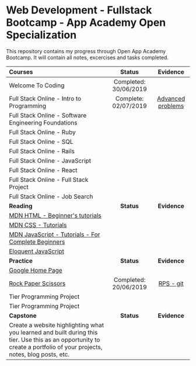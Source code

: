 # Web Development - Fullstack Bootcamp - App Academy Open Specialization

This repository contains my progress through Open App Academy Bootcamp. It will contain all notes, excercises and tasks completed.

| Courses                                                                                                                                                               |        Status         |                                             Evidence                                             |
| :-------------------------------------------------------------------------------------------------------------------------------------------------------------------- | :-------------------: | :----------------------------------------------------------------------------------------------: |
| Welcome To Coding                                                                                                                                                     | Completed: 30/06/2019 |                                                                                                  |
| Full Stack Online - Intro to Programming                                                                                                                              | Complete: 02/07/2019  | [Advanced problems](https://github.com/rafbo26/open_appacademy/tree/master/intro_to_programming) |
| Full Stack Online - Software Engineering Foundations                                                                                                                  |                       |                                                                                                  |
| Full Stack Online - Ruby                                                                                                                                              |                       |                                                                                                  |
| Full Stack Online - SQL                                                                                                                                               |                       |                                                                                                  |
| Full Stack Online - Rails                                                                                                                                             |                       |                                                                                                  |
| Full Stack Online - JavaScript                                                                                                                                        |                       |                                                                                                  |
| Full Stack Online - React                                                                                                                                             |                       |                                                                                                  |
| Full Stack Online - Full Stack Project                                                                                                                                |                       |                                                                                                  |
| Full Stack Online - Job Search                                                                                                                                        |                       |                                                                                                  |
| **Reading**                                                                                                                                                           |      **Status**       |                                           **Evidence**                                           |
| [MDN HTML - Beginner's tutorials](https://developer.mozilla.org/en-US/docs/Web/HTML#Beginner's_tutorials)                                                             |                       |                                                                                                  |
| [MDN CSS - Tutorials](https://developer.mozilla.org/en-US/docs/Web/CSS#Tutorials)                                                                                     |                       |                                                                                                  |
| [MDN JavaScript - Tutorials - For Complete Beginners](https://developer.mozilla.org/en-US/docs/Web/JavaScript#For_complete_beginners)                                 |                       |                                                                                                  |
| [Eloquent JavaScript](https://eloquentjavascript.net/)                                                                                                                |                       |                                                                                                  |
| **Practice**                                                                                                                                                          |      **Status**       |                                           **Evidence**                                           |
| [Google Home Page](https://www.theodinproject.com/courses/web-development-101/lessons/html-css)                                                                       |                       |                                                                                                  |
| [Rock Paper Scissors](https://www.theodinproject.com/courses/web-development-101/lessons/rock-paper-scissors)                                                         | Completed: 20/06/2019 |             [RPS - git](https://github.com/rafbo26/Rock-Paper-Scissors-Odin-Project)             |
| Tier Programming Project                                                                                                                                              |                       |                                                                                                  |
| Tier Programming Project                                                                                                                                              |                       |                                                                                                  |
| **Capstone**                                                                                                                                                          |      **Status**       |                                           **Evidence**                                           |
| Create a website highlighting what you learned and built during this tier. Use this as an opportunity to create a portfolio of your projects, notes, blog posts, etc. |                       |                                                                                                  |
